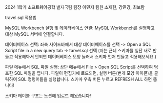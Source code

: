 2024 1학기 소프트웨어공학 발자국팀
팀장 이민지
팀원 소재헌, 강민경, 최보람


travel.sql 적용법

MySQL Workbench 실행 및 데이터베이스 연결:
MySQL Workbench를 실행하고 대상 MySQL 서버에 연결합니다.

데이터베이스 선택:
좌측 사이드바에서 대상 데이터베이스를 선택 -> Open a SQL Script file in a new query tab -> tarvel.sql 선택 (저는 근데 스키마를 일단 새로 만들고 적용해봐서 안되면 데이터베이스 모양 눌러서 스키마 먼저 만들고 적용해보세요.)

파일 메뉴에서 SQL 파일 실행:
상단 메뉴에서 File > Open SQL Script를 선택하여 덤프한 SQL 파일을 엽니다. 파일이 편집기에 로드되면, 실행 버튼(번개 모양 아이콘)을 클릭하여 SQL 명령어들을 실행합니다.
스키마 우측 버튼 누르고 REFRESH ALL 하면 뜹니다!

스키마 테이블 구조는 노션에 업로드 해놨습니다!
